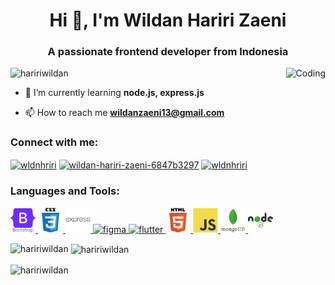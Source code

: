 <h1 align="center">Hi 👋, I'm Wildan Hariri Zaeni</h1>
<h3 align="center">A passionate frontend developer from Indonesia</h3>
<img align="right" alt="Coding" height="300" src="https://i.pinimg.com/originals/8c/f6/06/8cf60608f95bfae20a9e78884e1a33cb.gif">

<p align="left"> <img src="https://komarev.com/ghpvc/?username=haririwildan&label=Profile%20views&color=0e75b6&style=flat" alt="haririwildan" /> </p>

- 🌱 I’m currently learning **node.js, express.js**

- 📫 How to reach me **wildanzaeni13@gmail.com**

<h3 align="left">Connect with me:</h3>
<p align="left">
<a href="https://twitter.com/wldnhriri" target="blank"><img align="center" src="https://raw.githubusercontent.com/rahuldkjain/github-profile-readme-generator/master/src/images/icons/Social/twitter.svg" alt="wldnhriri" height="30" width="40" /></a>
<a href="https://linkedin.com/in/wildan-hariri-zaeni-6847b3297" target="blank"><img align="center" src="https://raw.githubusercontent.com/rahuldkjain/github-profile-readme-generator/master/src/images/icons/Social/linked-in-alt.svg" alt="wildan-hariri-zaeni-6847b3297" height="30" width="40" /></a>
<a href="https://instagram.com/wldnhriri" target="blank"><img align="center" src="https://raw.githubusercontent.com/rahuldkjain/github-profile-readme-generator/master/src/images/icons/Social/instagram.svg" alt="wldnhriri" height="30" width="40" /></a>
</p>

<h3 align="left">Languages and Tools:</h3>
<p align="left"> <a href="https://getbootstrap.com" target="_blank" rel="noreferrer"> <img src="https://raw.githubusercontent.com/devicons/devicon/master/icons/bootstrap/bootstrap-plain-wordmark.svg" alt="bootstrap" width="40" height="40"/> </a> <a href="https://www.w3schools.com/css/" target="_blank" rel="noreferrer"> <img src="https://raw.githubusercontent.com/devicons/devicon/master/icons/css3/css3-original-wordmark.svg" alt="css3" width="40" height="40"/> </a> <a href="https://expressjs.com" target="_blank" rel="noreferrer"> <img src="https://raw.githubusercontent.com/devicons/devicon/master/icons/express/express-original-wordmark.svg" alt="express" width="40" height="40"/> </a> <a href="https://www.figma.com/" target="_blank" rel="noreferrer"> <img src="https://www.vectorlogo.zone/logos/figma/figma-icon.svg" alt="figma" width="40" height="40"/> </a> <a href="https://flutter.dev" target="_blank" rel="noreferrer"> <img src="https://www.vectorlogo.zone/logos/flutterio/flutterio-icon.svg" alt="flutter" width="40" height="40"/> </a> <a href="https://www.w3.org/html/" target="_blank" rel="noreferrer"> <img src="https://raw.githubusercontent.com/devicons/devicon/master/icons/html5/html5-original-wordmark.svg" alt="html5" width="40" height="40"/> </a> <a href="https://developer.mozilla.org/en-US/docs/Web/JavaScript" target="_blank" rel="noreferrer"> <img src="https://raw.githubusercontent.com/devicons/devicon/master/icons/javascript/javascript-original.svg" alt="javascript" width="40" height="40"/> </a> <a href="https://www.mongodb.com/" target="_blank" rel="noreferrer"> <img src="https://raw.githubusercontent.com/devicons/devicon/master/icons/mongodb/mongodb-original-wordmark.svg" alt="mongodb" width="40" height="40"/> </a> <a href="https://nodejs.org" target="_blank" rel="noreferrer"> <img src="https://raw.githubusercontent.com/devicons/devicon/master/icons/nodejs/nodejs-original-wordmark.svg" alt="nodejs" width="40" height="40"/> </a> </p>

<p><img align="left" src="https://github-readme-stats.vercel.app/api/top-langs?username=haririwildan&show_icons=true&locale=en&layout=compact" alt="haririwildan" /></p>

<p>&nbsp;<img align="center" src="https://github-readme-stats.vercel.app/api?username=haririwildan&show_icons=true&locale=en" alt="haririwildan" /></p>

<p><img align="center" src="https://github-readme-streak-stats.herokuapp.com/?user=haririwildan&" alt="haririwildan" /></p>
